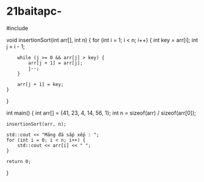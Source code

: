 # 21baitapc-
#include <iostream>

void insertionSort(int arr[], int n) {
    for (int i = 1; i < n; i++) {
        int key = arr[i];
        int j = i - 1;

        while (j >= 0 && arr[j] > key) {
            arr[j + 1] = arr[j];
            j--;
        }

        arr[j + 1] = key;
    }
}

int main() {
    int arr[] = {41, 23, 4, 14, 56, 1};
    int n = sizeof(arr) / sizeof(arr[0]);

    insertionSort(arr, n);

    std::cout << "Mãng đã sắp xếp : ";
    for (int i = 0; i < n; i++) {
        std::cout << arr[i] << " ";
    }

    return 0;
}
